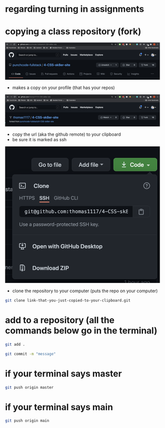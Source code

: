 # regarding turning in assignments

# copying a class repository (fork)

![fork](fork.png)

- makes a copy on your profile (that has your repos)

![fork](fork-end.png)

- copy the url (aka the github remote) to your clipboard
- be sure it is marked as ssh

![fork](clone.png)

- clone the repository to your computer (puts the repo on your computer)

```bash
git clone link-that-you-just-copied-to-your-clipboard.git
```

# add to a repository (all the commands below go in the terminal)

```bash
git add .
```

```bash
git commit -m "message"
```
# if your terminal says master
```bash
git push origin master
```

# if your terminal says main
```bash
git push origin main
```